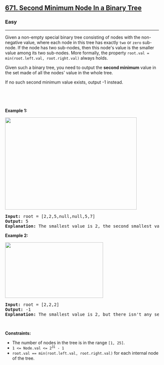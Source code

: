 <h2><a href="https://leetcode.com/problems/second-minimum-node-in-a-binary-tree/">671. Second Minimum Node In a Binary Tree</a></h2><h3>Easy</h3><hr><div style="user-select: auto;"><p style="user-select: auto;">Given a non-empty special binary tree consisting of nodes with the non-negative value, where each node in this tree has exactly <code style="user-select: auto;">two</code> or <code style="user-select: auto;">zero</code> sub-node. If the node has two sub-nodes, then this node's value is the smaller value among its two sub-nodes. More formally, the property&nbsp;<code style="user-select: auto;">root.val = min(root.left.val, root.right.val)</code>&nbsp;always holds.</p>

<p style="user-select: auto;">Given such a binary tree, you need to output the <b style="user-select: auto;">second minimum</b> value in the set made of all the nodes' value in the whole tree.</p>

<p style="user-select: auto;">If no such second minimum value exists, output -1 instead.</p>

<p style="user-select: auto;">&nbsp;</p>

<p style="user-select: auto;">&nbsp;</p>
<p style="user-select: auto;"><strong style="user-select: auto;">Example 1:</strong></p>
<img alt="" src="https://assets.leetcode.com/uploads/2020/10/15/smbt1.jpg" style="width: 431px; height: 302px; user-select: auto;">
<pre style="user-select: auto;"><strong style="user-select: auto;">Input:</strong> root = [2,2,5,null,null,5,7]
<strong style="user-select: auto;">Output:</strong> 5
<strong style="user-select: auto;">Explanation:</strong> The smallest value is 2, the second smallest value is 5.
</pre>

<p style="user-select: auto;"><strong style="user-select: auto;">Example 2:</strong></p>
<img alt="" src="https://assets.leetcode.com/uploads/2020/10/15/smbt2.jpg" style="width: 321px; height: 182px; user-select: auto;">
<pre style="user-select: auto;"><strong style="user-select: auto;">Input:</strong> root = [2,2,2]
<strong style="user-select: auto;">Output:</strong> -1
<strong style="user-select: auto;">Explanation:</strong> The smallest value is 2, but there isn't any second smallest value.
</pre>

<p style="user-select: auto;">&nbsp;</p>
<p style="user-select: auto;"><strong style="user-select: auto;">Constraints:</strong></p>

<ul style="user-select: auto;">
	<li style="user-select: auto;">The number of nodes in the tree is in the range <code style="user-select: auto;">[1, 25]</code>.</li>
	<li style="user-select: auto;"><code style="user-select: auto;">1 &lt;= Node.val &lt;= 2<sup style="user-select: auto;">31</sup> - 1</code></li>
	<li style="user-select: auto;"><code style="user-select: auto;">root.val == min(root.left.val, root.right.val)</code>&nbsp;for each internal node of the tree.</li>
</ul>
</div>